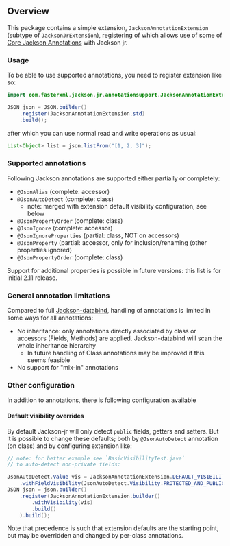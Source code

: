 ## Overview

This package contains a simple extension, `JacksonAnnotationExtension` (subtype of
`JacksonJrExtension`), registering of which allows use of some of
[Core Jackson Annotations](../../../../jackson-annotations) with Jackson jr.

### Usage

To be able to use supported annotations, you need to register extension like so:

```java
import com.fasterxml.jackson.jr.annotationsupport.JacksonAnnotationExtension;

JSON json = JSON.builder()
    .register(JacksonAnnotationExtension.std)
    .build();
```

after which you can use normal read and write operations as usual:

```java
List<Object> list = json.listFrom("[1, 2, 3]");
```

### Supported annotations

Following Jackson annotations are supported either partially or completely:

* `@JsonAlias` (complete: accessor)
* `@JsonAutoDetect` (complete: class)
    * note: merged with extension default visibility configuration, see below
* `@JsonPropertyOrder` (complete: class)
* `@JsonIgnore` (complete: accessor)
* `@JsonIgnoreProperties` (partial: class, NOT on accessors)
* `@JsonProperty` (partial: accessor, only for inclusion/renaming (other properties ignored)
* `@JsonPropertyOrder` (complete: class)

Support for additional properties is possible in future versions: this list is for initial 2.11 release.

### General annotation limitations

Compared to full [Jackson-databind](../../../../jackson-databind), handling of annotations is
limited in some ways for all annotations:

* No inheritance: only annotations directly associated by class or accessors (Fields,
  Methods) are applied. Jackson-databind will scan the whole inheritance hierarchy
    * In future handling of Class annotations may be improved if this seems feasible
* No support for "mix-in" annotations

### Other configuration

In addition to annotations, there is following configuration available

#### Default visibility overrides

By default Jackson-jr will only detect `public` fields, getters and setters. But it is possible to
change these defaults; both by `@JsonAutoDetect` annotation (on class) and by configuring extension like:

```java
// note: for better example see `BasicVisibilityTest.java`
// to auto-detect non-private fields:

JsonAutoDetect.Value vis = JacksonAnnotationExtension.DEFAULT_VISIBILITY
    .withFieldVisibility(JsonAutoDetect.Visibility.PROTECTED_AND_PUBLIC);
JSON json = json.builder()
    .register(JacksonAnnotationExtension.builder()
        .withVisibility(vis)
        .build()
    ).build();
```

Note that precedence is such that extension defaults are the starting point, but may be overridden and
changed by per-class annotations.

